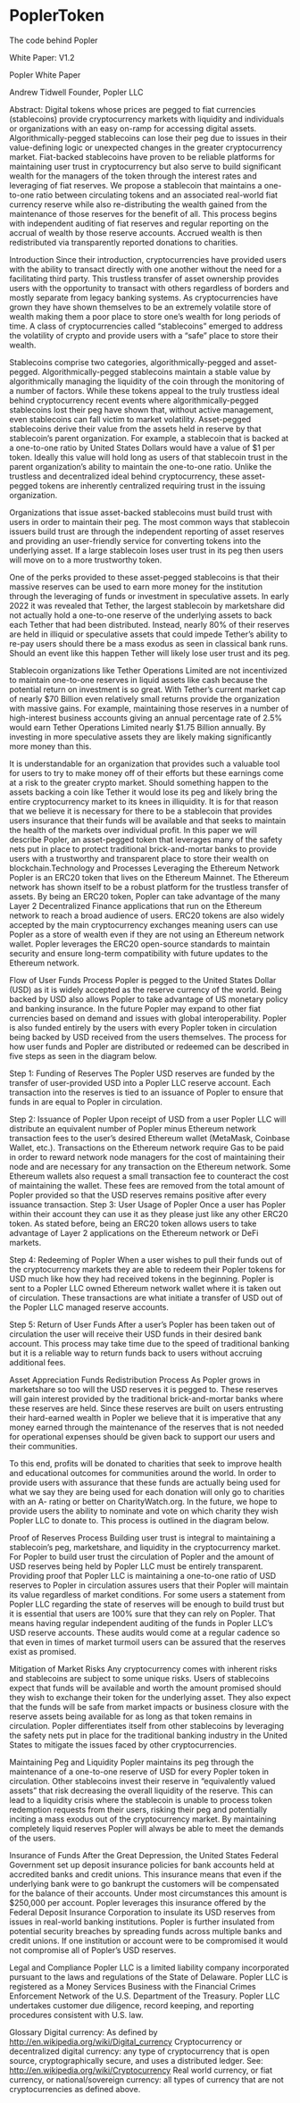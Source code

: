 # PoplerToken
The code behind Popler

White Paper: V1.2

Popler
White Paper




Andrew Tidwell
Founder, 
Popler LLC









Abstract: Digital tokens whose prices are pegged to fiat currencies (stablecoins) provide cryptocurrency markets with liquidity and individuals or organizations with an easy on-ramp for accessing digital assets. Algorithmically-pegged stablecoins can lose their peg due to issues in their value-defining logic or unexpected changes in the greater cryptocurrency market. Fiat-backed stablecoins have proven to be reliable platforms for maintaining user trust in cryptocurrency but also serve to build significant wealth for the managers of the token through the interest rates and leveraging of fiat reserves. We propose a stablecoin that maintains a one-to-one ratio between circulating tokens and an associated real-world fiat currency reserve while also re-distributing the wealth gained from the maintenance of those reserves for the benefit of all. This process begins with independent auditing of fiat reserves and regular reporting on the accrual of wealth by those reserve accounts. Accrued wealth is then redistributed via transparently reported donations to charities.

Introduction
Since their introduction, cryptocurrencies have provided users with the ability to transact directly with one another without the need for a facilitating third party. This trustless transfer of asset ownership provides users with the opportunity to transact with others regardless of borders and mostly separate from legacy banking systems. As cryptocurrencies have grown they have shown themselves to be an extremely volatile store of wealth making them a poor place to store one’s wealth for long periods of time. A class of cryptocurrencies called “stablecoins” emerged to address the volatility of crypto and provide users with a “safe” place to store their wealth.

Stablecoins comprise two categories, algorithmically-pegged and asset-pegged. Algorithmically-pegged stablecoins maintain a stable value by algorithmically managing the liquidity of the coin through the monitoring of a number of factors. While these tokens appeal to the truly trustless ideal behind cryptocurrency recent events where algorithmically-pegged stablecoins lost their peg have shown that, without active management, even stablecoins can fall victim to market volatility. Asset-pegged stablecoins derive their value from the assets held in reserve by that stablecoin’s parent organization. For example, a stablecoin that is backed at a one-to-one ratio by United States Dollars would have a value of $1 per token. Ideally this value will hold long as users of that stablecoin trust in the parent organization’s ability to maintain the one-to-one ratio. Unlike the trustless and decentralized ideal behind cryptocurrency, these asset-pegged tokens are inherently centralized requiring trust in the issuing organization.

Organizations that issue asset-backed stablecoins must build trust with users in order to maintain their peg. The most common ways that stablecoin issuers build trust are through the independent reporting of asset reserves and providing an user-friendly service for converting tokens into the underlying asset. If a large stablecoin loses user trust in its peg then users will move on to a more trustworthy token.

One of the perks provided to these asset-pegged stablecoins is that their massive reserves can be used to earn more money for the institution through the leveraging of funds or investment in speculative assets. In early 2022 it was revealed that Tether, the largest stablecoin by marketshare did not actually hold a one-to-one reserve of the underlying assets to back each Tether that had been distributed. Instead, nearly 80% of their reserves are held in illiquid or speculative assets that could impede Tether’s ability to re-pay users should there be a mass exodus as seen in classical bank runs. Should an event like this happen Tether will likely lose user trust and its peg.

Stablecoin organizations like Tether Operations Limited are not incentivized to maintain one-to-one reserves in liquid assets like cash because the potential return on investment is so great. With Tether’s current market cap of nearly $70 Billion even relatively small returns provide the organization with massive gains. For example, maintaining those reserves in a number of high-interest business accounts giving an annual percentage rate of 2.5% would earn Tether Operations Limited nearly $1.75 Billion annually. By investing in more speculative assets they are likely making significantly more money than this.

It is understandable for an organization that provides such a valuable tool for users to try to make money off of their efforts but these earnings come at a risk to the greater crypto market. Should something happen to the assets backing a coin like Tether it would lose its peg and likely bring the entire cryptocurrency market to its knees in illiquidity. It is for that reason that we believe it is necessary for there to be a stablecoin that provides users insurance that their funds will be available and that seeks to maintain the health of the markets over individual profit. In this paper we will describe Popler, an asset-pegged token that leverages many of the safety nets put in place to protect traditional brick-and-mortar banks to provide users with a trustworthy and transparent place to store their wealth on blockchain.Technology and Processes
Leveraging the Ethereum Network
Popler is an ERC20 token that lives on the Ethereum Mainnet. The Ethereum network has shown itself to be a robust platform for the trustless transfer of assets. By being an ERC20 token, Popler can take advantage of the many Layer 2 Decentralized Finance applications that run on the Ethereum network to reach a broad audience of users. ERC20 tokens are also widely accepted by the main cryptocurrency exchanges meaning users can use Popler as a store of wealth even if they are not using an Ethereum network wallet. Popler leverages the ERC20 open-source standards to maintain security and ensure long-term compatibility with future updates to the Ethereum network.

Flow of User Funds Process
Popler is pegged to the United States Dollar (USD) as it is widely accepted as the reserve currency of the world. Being backed by USD also allows Popler to take advantage of US monetary policy and banking insurance. In the future Popler may expand to other fiat currencies based on demand and issues with global interoperability. Popler is also funded entirely by the users with every Popler token in circulation being backed by USD received from the users themselves. The process for how user funds and Popler are distributed or redeemed can be described in five steps as seen in the diagram below.

Step 1: Funding of Reserves
The Popler USD reserves are funded by the transfer of user-provided USD into a Popler LLC reserve account. Each transaction into the reserves is tied to an issuance of Popler to ensure that funds in are equal to Popler in circulation.

Step 2: Issuance of Popler
Upon receipt of USD from a user Popler LLC will distribute an equivalent number of Popler minus Ethereum network transaction fees to the user’s desired Ethereum wallet (MetaMask, Coinbase Wallet, etc.). Transactions on the Ethereum network require Gas to be paid in order to reward network node managers for the cost of maintaining their node and are necessary for any transaction on the Ethereum network. Some Ethereum wallets also request a small transaction fee to counteract the cost of maintaining the wallet. These fees are removed from the total amount of Popler provided so that the USD reserves remains positive after every issuance transaction.
Step 3: User Usage of Popler
Once a user has Popler within their account they can use it as they please just like any other ERC20 token. As stated before, being an ERC20 token allows users to take advantage of Layer 2 applications on the Ethereum network or DeFi markets.

Step 4: Redeeming of Popler
When a user wishes to pull their funds out of the cryptocurrency markets they are able to redeem their Popler tokens for USD much like how they had received tokens in the beginning. Popler is sent to a Popler LLC owned Ethereum network wallet where it is taken out of circulation. These transactions are what initiate a transfer of USD out of the Popler LLC managed reserve accounts.

Step 5: Return of User Funds
After a user’s Popler has been taken out of circulation the user will receive their USD funds in their desired bank account. This process may take time due to the speed of traditional banking but it is a reliable way to return funds back to users without accruing additional fees.

Asset Appreciation Funds Redistribution Process
As Popler grows in marketshare so too will the USD reserves it is pegged to. These reserves will gain interest provided by the traditional brick-and-mortar banks where these reserves are held. Since these reserves are built on users entrusting their hard-earned wealth in Popler we believe that it is imperative that any money earned through the maintenance of the reserves that is not needed for operational expenses should be given back to support our users and their communities.

To this end, profits will be donated to charities that seek to improve health and educational outcomes for communities around the world. In order to provide users with assurance that these funds are actually being used for what we say they are being used for each donation will only go to charities with an A- rating or better on CharityWatch.org. In the future, we hope to provide users the ability to nominate and vote on which charity they wish Popler LLC to donate to. This process is outlined in the diagram below.

Proof of Reserves Process
Building user trust is integral to maintaining a stablecoin’s peg, marketshare, and liquidity in the cryptocurrency market. For Popler to build user trust the circulation of Popler and the amount of USD reserves being held by Popler LLC must be entirely transparent. Providing proof that Popler LLC is maintaining a one-to-one ratio of USD reserves to Popler in circulation assures users that their Popler will maintain its value regardless of market conditions. For some users a statement from Popler LLC regarding the state of reserves will be enough to build trust but it is essential that users are 100% sure that they can rely on Popler. That means having regular independent auditing of the funds in Popler LLC’s USD reserve accounts. These audits would come at a regular cadence so that even in times of market turmoil users can be assured that the reserves exist as promised.

Mitigation of Market Risks
Any cryptocurrency comes with inherent risks and stablecoins are subject to some unique risks. Users of stablecoins expect that funds will be available and worth the amount promised should they wish to exchange their token for the underlying asset. They also expect that the funds will be safe from market impacts or business closure with the reserve assets being available for as long as that token remains in circulation. Popler differentiates itself from other stablecoins by leveraging the safety nets put in place for the traditional banking industry in the United States to mitigate the issues faced by other cryptocurrencies.

Maintaining Peg and Liquidity
Popler maintains its peg through the maintenance of a one-to-one reserve of USD for every Popler token in circulation. Other stablecoins invest their reserve in “equivalently valued assets” that risk decreasing the overall liquidity of the reserve. This can lead to a liquidity crisis where the stablecoin is unable to process token redemption requests from their users, risking their peg and potentially inciting a mass exodus out of the cryptocurrency market. By maintaining completely liquid reserves Popler will always be able to meet the demands of the users.

Insurance of Funds
After the Great Depression, the United States Federal Government set up deposit insurance policies for bank accounts held at accredited banks and credit unions. This insurance means that even if the underlying bank were to go bankrupt the customers will be compensated for the balance of their accounts. Under most circumstances this amount is $250,000 per account. Popler leverages this insurance offered by the Federal Deposit Insurance Corporation to insulate its USD reserves from issues in real-world banking institutions. Popler is further insulated from potential security breaches by spreading funds across multiple banks and credit unions. If one institution or account were to be compromised it would not compromise all of Popler’s USD reserves.

Legal and Compliance
Popler LLC is a limited liability company incorporated pursuant to the laws and regulations of the State of Delaware. Popler LLC is registered as a Money Services Business with the Financial Crimes Enforcement Network of the U.S. Department of the Treasury. Popler LLC undertakes customer due diligence, record keeping, and
reporting procedures consistent with U.S. law.

Glossary
Digital currency: As defined by http://en.wikipedia.org/wiki/Digital_currency
Cryptocurrency or decentralized digital currency: any type of cryptocurrency that is open source, cryptographically secure, and uses a distributed ledger. See: http://en.wikipedia.org/wiki/Cryptocurrency
Real world currency, or fiat currency, or national/sovereign currency: all types of currency that are not cryptocurrencies as defined above.
